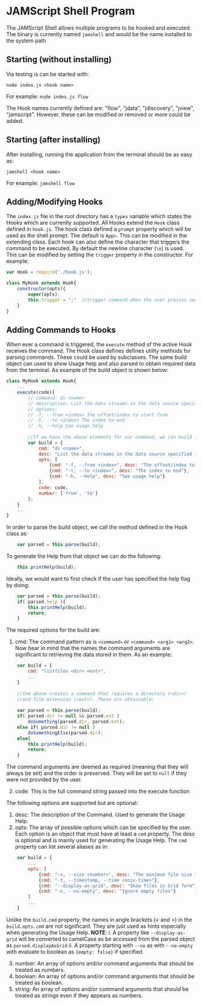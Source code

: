 JAMScript Shell Program
=======================

The JAMScript Shell allows multiple programs to be hooked and executed. The binary is currently named `jamshell` and would be the name installed to the system path 

Starting (without installing)
-----------------------------

Via testing is can be started with:

`node index.js <hook name>`

For example: `node index.js flow`

The Hook names currently defined are: "flow", "jdata", "jdiscovery", "jview", "jamscript". However, these can be modified or removed or more could be added.

Starting (after installing)
---------------------------

After installing, running the application from the terminal should be as easy as:

`jamshell <hook name>`

For example: `jamshell flow`

Adding/Modifying Hooks
----------------------

The `index.js` file in the root directory has a `types` variable which states the Hooks which are currently supported.
All Hooks extend the `Hook` class defined in `hook.js`. The hook class defined a `prompt` property which will be used as the shell prompt.
The default is `App>`. This can be modified in the extending class. Each hook can also define the character that triggers the command to be executed. By default the newline character (`\n`) is used. This can be modified by setting the `trigger` property in the constructor. For example:

```javascript
var Hook = require('./hook.js');

class MyHook extends Hook{
    constructor(opts){
        super(opts);
        this.trigger = ";"  //trigger command when the user presses semi-colon
    }
}
```

Adding Commands to Hooks
------------------------

When ever a command is triggered, the `execute` method of the active Hook receives the command. The Hook class defines defines utility methods for parsing commands. These could be used by subclasses. The same build object can used to show Usage help and also parsed to obtain required data from the terminal.
As example of the build object is shown below:

```javascript
class MyHook extends Hook{
    ...
    execute(code){
        // command: ds <name>
        // description: List the data streams in the data source specified in <name>
        // options:
        // -f, --from <index> The offset/index to start from
        // -t, --to <index> The index to end
        // -h, --help See usage help
        
        //If we have the above elements for our command, we can build it as:
        var build = {
            cmd: "ds <name>",
            desc: "List the data streams in the data source specified in <name>",
            opts: [
                {cmd: "-f, --from <index>", desc: "The offset/index to start from"},
                {cmd: "-t, --to <index>", desc: "The index to end"},
                {cmd: "-h, --help", desc: "See usage help"}
            ],
            code: code,
            number: ['from', 'to']
        };
    }             
    ...
}
```

In order to parse the build object, we call the method defined in the Hook class as:

```javascript
    var parsed = this.parse(build);
```

To generate the Help from that object we can do the following:

```javascript
    this.printHelp(build);
```

Ideally, we would want to first check if the user has specified the help flag by doing:

```javascript
    var parsed = this.parse(build);
    if( parsed.help ){
        this.printHelp(build);
        return;
    }
```

The required options for the build are:

1. cmd: The command pattern as is `<command>` or `<command> <arg1> <arg2>`.
   Now bear in mind that the names the command arguments are significant to retrieving the data stored in them. 
   As an example:
   
```javascript
    var build = {
        cmd: "listfiles <dir> <ext>",
        ...
    }
    
    //the above creates a command that requires a directory (<dir>) 
    //and file extension (<ext>). These are obtainable:
    
    var parsed = this.parse(build);
    if( parsed.dir != null && parsed.ext )
        doSomething(parsed.dir, parsed.ext);
    else if( parsed.dir != null )
        doSomethingElse(parsed.dir);
    else{
        this.printHelp(build);
        return;
    }
```

   The command arguments are deemed as required (meaning that they will always be set) and the order is preserved. They will be set to `null` if they were not provided by the user.

2. code: This is the full command string passed into the execute function


The following options are supported but are optional:

1. desc: The description of the Command. Used to generate the Usage Help.
2. opts: The array of possible options which can be specified by the user. Each option is an object that must have at least a `cmd` property. The desc is optional and is mainly used for generating the Usage Help. The `cmd` property can list several aliases as in:

```javascript
    var build = {
        ...
        opts: [
            {cmd: "-s, --size <number>", desc: "The maximum file size to show"},
            {cmd: "-t, --timestamp, --time <unix-time>"},
            {cmd: "--display-as-grid", desc: "Show files in Grid form"},
            {cmd: "-n, --no-empty", desc: "Ignore empty files"}
        ]
        ...
    }
```

Unlike the `build.cmd` property, the names in angle brackets (< and >) in the `build.opts.cmd` are not significant. They are just used as hints especially when generating the Usage Help.
**NOTE**: 
i. A property like `--display-as-grid` will be converted to camelCase as be accessed from the parsed object as `parsed.displayAsGrid`
ii. A property starting with `--no` as with `--no-empty` with evaluate to boolean as `{empty: false}` if specified.


3. number: An array of options and/or command arguments that should be treated as numbers.
4. boolean: An array of options and/or command arguments that should be treated as boolean.
5. string: An array of options and/or command arguments that should be treated as strings even if they appears as numbers.

   